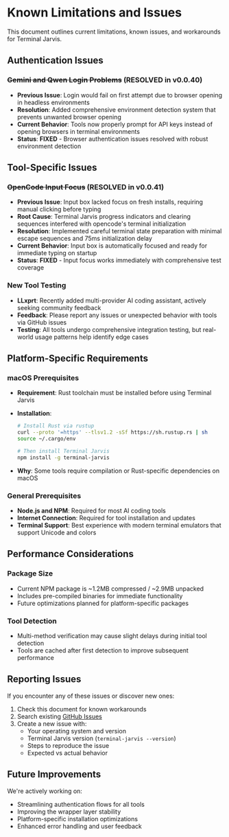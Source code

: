 # Known Limitations and Issues

This document outlines current limitations, known issues, and workarounds for Terminal Jarvis.

## Authentication Issues

### ~~Gemini and Qwen Login Problems~~ (RESOLVED in v0.0.40)

- **Previous Issue**: Login would fail on first attempt due to browser opening in headless environments
- **Resolution**: Added comprehensive environment detection system that prevents unwanted browser opening
- **Current Behavior**: Tools now properly prompt for API keys instead of opening browsers in terminal environments
- **Status**: **FIXED** - Browser authentication issues resolved with robust environment detection

## Tool-Specific Issues

### ~~OpenCode Input Focus~~ (RESOLVED in v0.0.41)

- **Previous Issue**: Input box lacked focus on fresh installs, requiring manual clicking before typing
- **Root Cause**: Terminal Jarvis progress indicators and clearing sequences interfered with opencode's terminal initialization
- **Resolution**: Implemented careful terminal state preparation with minimal escape sequences and 75ms initialization delay
- **Current Behavior**: Input box is automatically focused and ready for immediate typing on startup
- **Status**: **FIXED** - Input focus works immediately with comprehensive test coverage

### New Tool Testing

- **LLxprt**: Recently added multi-provider AI coding assistant, actively seeking community feedback
- **Feedback**: Please report any issues or unexpected behavior with tools via GitHub issues
- **Testing**: All tools undergo comprehensive integration testing, but real-world usage patterns help identify edge cases

## Platform-Specific Requirements

### macOS Prerequisites

- **Requirement**: Rust toolchain must be installed before using Terminal Jarvis
- **Installation**:

  ```bash
  # Install Rust via rustup
  curl --proto '=https' --tlsv1.2 -sSf https://sh.rustup.rs | sh
  source ~/.cargo/env

  # Then install Terminal Jarvis
  npm install -g terminal-jarvis
  ```

- **Why**: Some tools require compilation or Rust-specific dependencies on macOS

### General Prerequisites

- **Node.js and NPM**: Required for most AI coding tools
- **Internet Connection**: Required for tool installation and updates
- **Terminal Support**: Best experience with modern terminal emulators that support Unicode and colors

## Performance Considerations

### Package Size

- Current NPM package is ~1.2MB compressed / ~2.9MB unpacked
- Includes pre-compiled binaries for immediate functionality
- Future optimizations planned for platform-specific packages

### Tool Detection

- Multi-method verification may cause slight delays during initial tool detection
- Tools are cached after first detection to improve subsequent performance

## Reporting Issues

If you encounter any of these issues or discover new ones:

1. Check this document for known workarounds
2. Search existing [GitHub Issues](https://github.com/BA-CalderonMorales/terminal-jarvis/issues)
3. Create a new issue with:
   - Your operating system and version
   - Terminal Jarvis version (`terminal-jarvis --version`)
   - Steps to reproduce the issue
   - Expected vs actual behavior

## Future Improvements

We're actively working on:

- Streamlining authentication flows for all tools
- Improving the wrapper layer stability
- Platform-specific installation optimizations
- Enhanced error handling and user feedback
